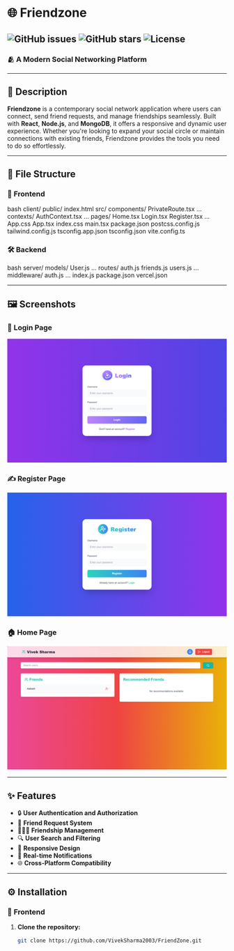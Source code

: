 # 🌐 **Friendzone**  
![GitHub issues](https://img.shields.io/github/issues/VivekSharma2003/FriendZone)
![GitHub stars](https://img.shields.io/github/stars/VivekSharma2003/FriendZone?style=social)
![License](https://img.shields.io/github/license/VivekSharma2003/FriendZone)
---
    
### 🫂 **A Modern Social Networking Platform**  
    
---
    
## 📖 **Description**  
    
**Friendzone** is a contemporary social network application where users can connect, send friend requests, and manage friendships seamlessly. Built with **React**, **Node.js**, and **MongoDB**, it offers a responsive and dynamic user experience. Whether you're looking to expand your social circle or maintain connections with existing friends, Friendzone provides the tools you need to do so effortlessly.  
    
---
    
## 📂 **File Structure**  

### 🎨 **Frontend**  

bash
client/
public/
  index.html
src/
  components/
    PrivateRoute.tsx
    ...
  contexts/
    AuthContext.tsx
    ...
  pages/
    Home.tsx
    Login.tsx
    Register.tsx
    ...
  App.css
  App.tsx
  index.css
  main.tsx
package.json
postcss.config.js
tailwind.config.js
tsconfig.app.json
tsconfig.json
vite.config.ts


### 🛠️ **Backend**  

bash
server/
  models/
    User.js
    ...
  routes/
    auth.js
    friends.js
    users.js
    ...
  middleware/
    auth.js
    ...
  index.js
package.json
vercel.json


---

## 🖼️ **Screenshots**  


### 🔐 **Login Page**  
![Login Page](./client/src/img/login.png)  

### ✍️ **Register Page**  
![Register Page](./client/src/img/register.png)  

### 🏠 **Home Page**  
![Home Page](./client/src/img/home.png)  

---
        
## ✨ **Features**  
        
- 🔒 **User Authentication and Authorization**  
- 🤝 **Friend Request System**  
- 🧑‍🤝‍🧑 **Friendship Management**  
- 🔍 **User Search and Filtering**  
- 📱 **Responsive Design**  
- 📢 **Real-time Notifications**    
- 🌐 **Cross-Platform Compatibility**  
        
---
        
## ⚙️ **Installation**  
        
### 🎨 **Frontend**  
        
1. **Clone the repository:**  
   ```bash
   git clone https://github.com/VivekSharma2003/FriendZone.git